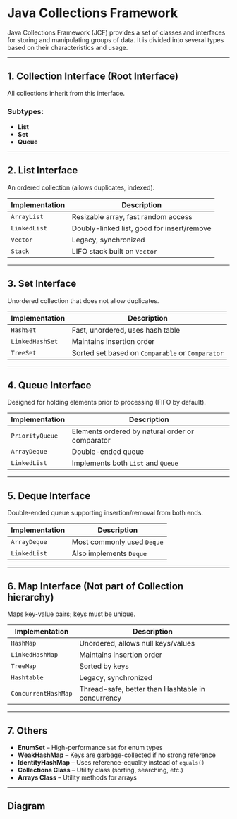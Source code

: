 # Java Collections Framework

Java Collections Framework (JCF) provides a set of classes and interfaces for storing and manipulating groups of data. It is divided into several types based on their characteristics and usage.

---

## 1. Collection Interface (Root Interface)
All collections inherit from this interface.

### Subtypes:
- **List**
- **Set**
- **Queue**

---

## 2. List Interface
An ordered collection (allows duplicates, indexed).

| Implementation   | Description                                 |
|------------------|---------------------------------------------|
| `ArrayList`      | Resizable array, fast random access         |
| `LinkedList`     | Doubly-linked list, good for insert/remove  |
| `Vector`         | Legacy, synchronized                        |
| `Stack`          | LIFO stack built on `Vector`                |

---

## 3. Set Interface
Unordered collection that does not allow duplicates.

| Implementation    | Description                                 |
|-------------------|---------------------------------------------|
| `HashSet`         | Fast, unordered, uses hash table            |
| `LinkedHashSet`   | Maintains insertion order                   |
| `TreeSet`         | Sorted set based on `Comparable` or `Comparator` |

---

## 4. Queue Interface
Designed for holding elements prior to processing (FIFO by default).

| Implementation     | Description                                 |
|--------------------|---------------------------------------------|
| `PriorityQueue`    | Elements ordered by natural order or comparator |
| `ArrayDeque`       | Double-ended queue                          |
| `LinkedList`       | Implements both `List` and `Queue`          |

---

## 5. Deque Interface
Double-ended queue supporting insertion/removal from both ends.

| Implementation     | Description                      |
|--------------------|----------------------------------|
| `ArrayDeque`       | Most commonly used `Deque`       |
| `LinkedList`       | Also implements `Deque`          |

---

## 6. Map Interface (Not part of Collection hierarchy)
Maps key-value pairs; keys must be unique.

| Implementation     | Description                                      |
|--------------------|--------------------------------------------------|
| `HashMap`          | Unordered, allows null keys/values               |
| `LinkedHashMap`    | Maintains insertion order                        |
| `TreeMap`          | Sorted by keys                                   |
| `Hashtable`        | Legacy, synchronized                             |
| `ConcurrentHashMap`| Thread-safe, better than Hashtable in concurrency|

---

## 7. Others
- **EnumSet** – High-performance `Set` for enum types
- **WeakHashMap** – Keys are garbage-collected if no strong reference
- **IdentityHashMap** – Uses reference-equality instead of `equals()`
- **Collections Class** – Utility class (sorting, searching, etc.)
- **Arrays Class** – Utility methods for arrays

---

## Diagram


